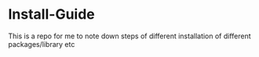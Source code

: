 # Install-Guide

This is a repo for me to note down steps of different installation of different packages/library etc

